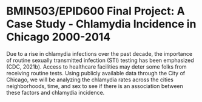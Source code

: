 # BMIN503/EPID600 Final Project: A Case Study - Chlamydia Incidence in Chicago 2000-2014

Due to a rise in chlamydia infections over the past decade, the importance of routine sexually transmitted infection (STI) testing has been emphasized (CDC, 2021b). Access to healthcare facilities may deter some folks from receiving routine tests. Using publicly available data through the City of Chicago, we will be analyzing the chlamydia rates across the cities neighborhoods, time, and sex to see if there is an association between these factors and chlamydia incidence.

<!-- Links -->
[forking]: https://guides.github.com/activities/forking/

